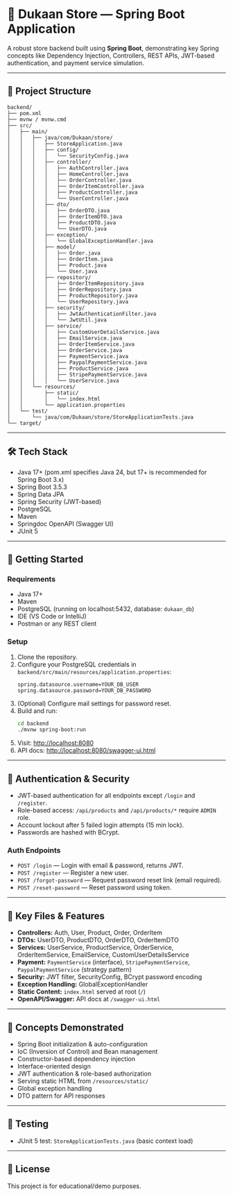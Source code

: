 # 🏪 Dukaan Store — Spring Boot Application

A robust store backend built using **Spring Boot**, demonstrating key Spring concepts like Dependency Injection, Controllers, REST APIs, JWT-based authentication, and payment service simulation.

---

## 📂 Project Structure

```
backend/
├── pom.xml
├── mvnw / mvnw.cmd
├── src/
│   ├── main/
│   │   ├── java/com/Dukaan/store/
│   │   │   ├── StoreApplication.java
│   │   │   ├── config/
│   │   │   │   └── SecurityConfig.java
│   │   │   ├── controller/
│   │   │   │   ├── AuthController.java
│   │   │   │   ├── HomeController.java
│   │   │   │   ├── OrderController.java
│   │   │   │   ├── OrderItemController.java
│   │   │   │   ├── ProductController.java
│   │   │   │   └── UserController.java
│   │   │   ├── dto/
│   │   │   │   ├── OrderDTO.java
│   │   │   │   ├── OrderItemDTO.java
│   │   │   │   ├── ProductDTO.java
│   │   │   │   └── UserDTO.java
│   │   │   ├── exception/
│   │   │   │   └── GlobalExceptionHandler.java
│   │   │   ├── model/
│   │   │   │   ├── Order.java
│   │   │   │   ├── OrderItem.java
│   │   │   │   ├── Product.java
│   │   │   │   └── User.java
│   │   │   ├── repository/
│   │   │   │   ├── OrderItemRepository.java
│   │   │   │   ├── OrderRepository.java
│   │   │   │   ├── ProductRepository.java
│   │   │   │   └── UserRepository.java
│   │   │   ├── security/
│   │   │   │   ├── JwtAuthenticationFilter.java
│   │   │   │   └── JwtUtil.java
│   │   │   ├── service/
│   │   │   │   ├── CustomUserDetailsService.java
│   │   │   │   ├── EmailService.java
│   │   │   │   ├── OrderItemService.java
│   │   │   │   ├── OrderService.java
│   │   │   │   ├── PaymentService.java
│   │   │   │   ├── PaypalPaymentService.java
│   │   │   │   ├── ProductService.java
│   │   │   │   ├── StripePaymentService.java
│   │   │   │   └── UserService.java
│   │   └── resources/
│   │       ├── static/
│   │       │   └── index.html
│   │       └── application.properties
│   └── test/
│       └── java/com/Dukaan/store/StoreApplicationTests.java
└── target/
```

---

## 🛠️ Tech Stack

- Java 17+ (pom.xml specifies Java 24, but 17+ is recommended for Spring Boot 3.x)
- Spring Boot 3.5.3
- Spring Data JPA
- Spring Security (JWT-based)
- PostgreSQL
- Maven
- Springdoc OpenAPI (Swagger UI)
- JUnit 5

---

## 🚀 Getting Started

### Requirements
- Java 17+
- Maven
- PostgreSQL (running on localhost:5432, database: `dukaan_db`)
- IDE (VS Code or IntelliJ)
- Postman or any REST client

### Setup
1. Clone the repository.
2. Configure your PostgreSQL credentials in `backend/src/main/resources/application.properties`:
   ```properties
   spring.datasource.username=YOUR_DB_USER
   spring.datasource.password=YOUR_DB_PASSWORD
   ```
3. (Optional) Configure mail settings for password reset.
4. Build and run:
   ```bash
   cd backend
   ./mvnw spring-boot:run
   ```
5. Visit: [http://localhost:8080](http://localhost:8080)
6. API docs: [http://localhost:8080/swagger-ui.html](http://localhost:8080/swagger-ui.html)

---

## 🔐 Authentication & Security
- JWT-based authentication for all endpoints except `/login` and `/register`.
- Role-based access: `/api/products` and `/api/products/*` require `ADMIN` role.
- Account lockout after 5 failed login attempts (15 min lock).
- Passwords are hashed with BCrypt.

### Auth Endpoints
- `POST /login` — Login with email & password, returns JWT.
- `POST /register` — Register a new user.
- `POST /forgot-password` — Request password reset link (email required).
- `POST /reset-password` — Reset password using token.

---

## 📘 Key Files & Features
- **Controllers:** Auth, User, Product, Order, OrderItem
- **DTOs:** UserDTO, ProductDTO, OrderDTO, OrderItemDTO
- **Services:** UserService, ProductService, OrderService, OrderItemService, EmailService, CustomUserDetailsService
- **Payment:** `PaymentService` (interface), `StripePaymentService`, `PaypalPaymentService` (strategy pattern)
- **Security:** JWT filter, SecurityConfig, BCrypt password encoding
- **Exception Handling:** GlobalExceptionHandler
- **Static Content:** `index.html` served at root (`/`)
- **OpenAPI/Swagger:** API docs at `/swagger-ui.html`

---

## 🧠 Concepts Demonstrated
- Spring Boot initialization & auto-configuration
- IoC (Inversion of Control) and Bean management
- Constructor-based dependency injection
- Interface-oriented design
- JWT authentication & role-based authorization
- Serving static HTML from `/resources/static/`
- Global exception handling
- DTO pattern for API responses

---

## 🧪 Testing
- JUnit 5 test: `StoreApplicationTests.java` (basic context load)

---

## 📄 License
This project is for educational/demo purposes.



